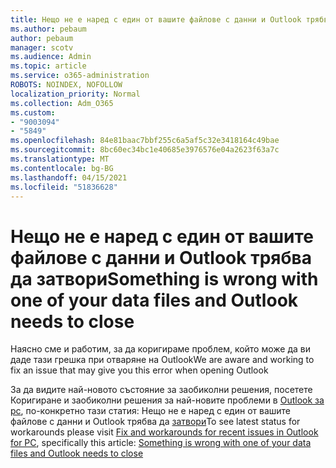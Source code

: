 ```yaml
---
title: Нещо не е наред с един от вашите файлове с данни и Outlook трябва да затвори
ms.author: pebaum
author: pebaum
manager: scotv
ms.audience: Admin
ms.topic: article
ms.service: o365-administration
ROBOTS: NOINDEX, NOFOLLOW
localization_priority: Normal
ms.collection: Adm_O365
ms.custom:
- "9003094"
- "5849"
ms.openlocfilehash: 84e81baac7bbf255c6a5af5c32e3418164c49bae
ms.sourcegitcommit: 8bc60ec34bc1e40685e3976576e04a2623f63a7c
ms.translationtype: MT
ms.contentlocale: bg-BG
ms.lasthandoff: 04/15/2021
ms.locfileid: "51836628"
---
```

# <a name="something-is-wrong-with-one-of-your-data-files-and-outlook-needs-to-close"></a><span data-ttu-id="12a2b-102">Нещо не е наред с един от вашите файлове с данни и Outlook трябва да затвори</span><span class="sxs-lookup"><span data-stu-id="12a2b-102">Something is wrong with one of your data files and Outlook needs to close</span></span>

<span data-ttu-id="12a2b-103">Наясно сме и работим, за да коригираме проблем, който може да ви даде тази грешка при отваряне на Outlook</span><span class="sxs-lookup"><span data-stu-id="12a2b-103">We are aware and working to fix an issue that may give you this error when opening Outlook</span></span>

<span data-ttu-id="12a2b-104">За да видите най-новото състояние за заобиколни решения, посетете Коригиране и заобиколни решения за най-новите проблеми в  [Outlook за pc](https://support.microsoft.com/office/ecf61305-f84f-4e13-bb73-95a214ac1230), по-конкретно тази статия: Нещо не е наред с един от вашите файлове с данни и Outlook трябва да [затвори](https://support.microsoft.com/office/a3b59934-2446-4f2a-bd25-58f88188b9b2)</span><span class="sxs-lookup"><span data-stu-id="12a2b-104">To see latest status for workarounds please visit  [Fix and workarounds for recent issues in Outlook for PC](https://support.microsoft.com/office/ecf61305-f84f-4e13-bb73-95a214ac1230), specifically this article: [Something is wrong with one of your data files and Outlook needs to close](https://support.microsoft.com/office/a3b59934-2446-4f2a-bd25-58f88188b9b2)</span></span>
